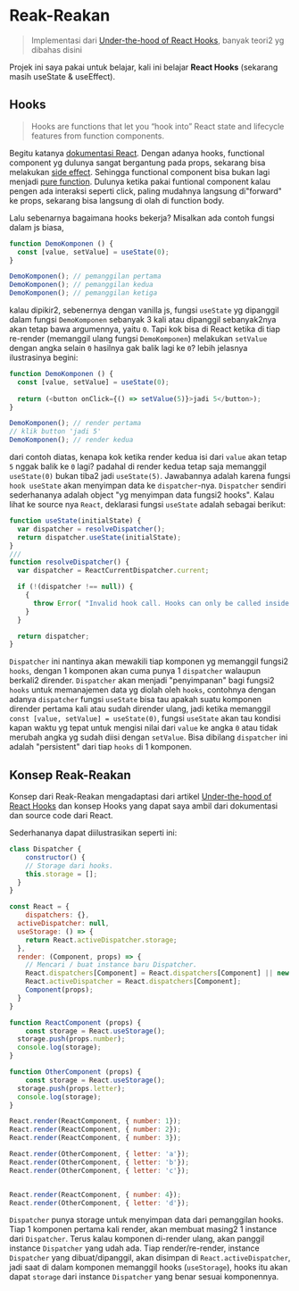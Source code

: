 # Reak-Reakan

> Implementasi dari [Under-the-hood of React Hooks](https://craigtaub.dev/under-the-hood-of-react-hooks), 
> banyak teori2 yg dibahas disini

Projek ini saya pakai untuk belajar, kali ini belajar **React Hooks** (sekarang masih useState & useEffect).

## Hooks
> Hooks are functions that let you “hook into” React state and lifecycle features from function components.

Begitu katanya [dokumentasi React](https://reactjs.org/docs/hooks-overview.html). Dengan adanya hooks,
functional component yg dulunya sangat bergantung pada props, sekarang bisa melakukan
[side effect](https://en.wikipedia.org/wiki/Side_effect_(computer_science)). Sehingga functional component
bisa bukan lagi menjadi [pure function](https://en.wikipedia.org/wiki/Pure_function). Dulunya ketika pakai
funtional component kalau pengen ada interaksi seperti click, paling mudahnya langsung di"forward" ke
props, sekarang bisa langsung di olah di function body.

Lalu sebenarnya bagaimana hooks bekerja? Misalkan ada contoh fungsi dalam js biasa,

```js
function DemoKomponen () {
  const [value, setValue] = useState(0);
}

DemoKomponen(); // pemanggilan pertama
DemoKomponen(); // pemanggilan kedua
DemoKomponen(); // pemanggilan ketiga
```
kalau dipikir2, sebenernya dengan vanilla js, fungsi `useState` yg dipanggil dalam fungsi `DemoKomponen`
sebanyak 3 kali atau dipanggil sebanyak2nya akan tetap bawa argumennya, yaitu `0`. Tapi kok bisa di React
ketika di tiap re-render (memanggil ulang fungsi `DemoKomponen`) melakukan `setValue` dengan angka selain `0`
hasilnya gak balik lagi ke `0`? lebih jelasnya ilustrasinya begini:

```js
function DemoKomponen () {
  const [value, setValue] = useState(0);
  
  return (<button onClick={() => setValue(5)}>jadi 5</button>);
}

DemoKomponen(); // render pertama
// klik button 'jadi 5'
DemoKomponen(); // render kedua
```
dari contoh diatas, kenapa kok ketika render kedua isi dari `value` akan tetap `5` nggak balik ke `0` lagi?
padahal di render kedua tetap saja memanggil `useState(0)` bukan tiba2 jadi `useState(5)`. Jawabannya adalah
karena fungsi `hook useState` akan menyimpan data ke `dispatcher`-nya. `Dispatcher` sendiri sederhananya adalah
object "yg menyimpan data fungsi2 hooks". Kalau lihat ke source nya `React`, deklarasi fungsi `useState` adalah
sebagai berikut:
```js
function useState(initialState) {
  var dispatcher = resolveDispatcher();
  return dispatcher.useState(initialState);
}
///
function resolveDispatcher() {
  var dispatcher = ReactCurrentDispatcher.current;

  if (!(dispatcher !== null)) {
    {
      throw Error( "Invalid hook call. Hooks can only be called inside of the body of a function component. This could happen for one of the following reasons:\n1. You might have mismatching versions of React and the renderer (such as React DOM)\n2. You might be breaking the Rules of Hooks\n3. You might have more than one copy of React in the same app\nSee https://reactjs.org/link/invalid-hook-call for tips about how to debug and fix this problem." );
    }
  }

  return dispatcher;
}
```
`Dispatcher` ini nantinya akan mewakili tiap komponen yg memanggil fungsi2 `hooks`, dengan 1 komponen
akan cuma punya 1 `dispatcher` walaupun berkali2 dirender. `Dispatcher` akan menjadi "penyimpanan" bagi fungsi2
`hooks` untuk memanajemen data yg diolah oleh `hooks`, contohnya dengan adanya `dispatcher` fungsi `useState`
bisa tau apakah suatu komponen dirender pertama kali atau sudah dirender ulang, jadi ketika memanggil
`const [value, setValue] = useState(0)`, fungsi `useState` akan tau kondisi kapan waktu yg tepat untuk mengisi
nilai dari `value` ke angka `0` atau tidak merubah angka yg sudah diisi dengan `setValue`. Bisa dibilang
`dispatcher` ini adalah "persistent" dari tiap `hooks` di 1 komponen.

## Konsep Reak-Reakan
Konsep dari Reak-Reakan mengadaptasi dari artikel [Under-the-hood of React Hooks](https://craigtaub.dev/under-the-hood-of-react-hooks)
dan konsep Hooks yang dapat saya ambil dari dokumentasi dan source code dari React.

Sederhananya dapat diilustrasikan seperti ini:
```js
class Dispatcher {
	constructor() {
    // Storage dari hooks.
  	this.storage = [];
  }
}

const React = {
	dispatchers: {},
  activeDispatcher: null,
  useStorage: () => {
  	return React.activeDispatcher.storage;
  },
  render: (Component, props) => {
    // Mencari / buat instance baru Dispatcher.
  	React.dispatchers[Component] = React.dispatchers[Component] || new Dispatcher();
    React.activeDispatcher = React.dispatchers[Component];
    Component(props);
  }
}

function ReactComponent (props) {
	const storage = React.useStorage();
  storage.push(props.number);
  console.log(storage);
}

function OtherComponent (props) {
	const storage = React.useStorage();
  storage.push(props.letter);
  console.log(storage);
}

React.render(ReactComponent, { number: 1});
React.render(ReactComponent, { number: 2});
React.render(ReactComponent, { number: 3});

React.render(OtherComponent, { letter: 'a'});
React.render(OtherComponent, { letter: 'b'});
React.render(OtherComponent, { letter: 'c'});


React.render(ReactComponent, { number: 4});
React.render(OtherComponent, { letter: 'd'});
```

`Dispatcher` punya storage untuk menyimpan data dari pemanggilan hooks. Tiap 1 komponen pertama kali render,
akan membuat masing2 1 instance dari `Dispatcher`. Terus kalau komponen di-render ulang, akan panggil instance
`Dispatcher` yang udah ada. Tiap render/re-render, instance `Dispatcher` yang dibuat/dipanggil, akan disimpan
di `React.activeDispatcher`, jadi saat di dalam komponen memanggil hooks (`useStorage`), hooks itu akan dapat
`storage` dari instance `Dispatcher` yang benar sesuai komponennya.